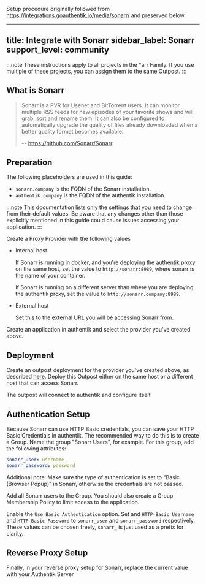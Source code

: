 Setup procedure originally followed from https://integrations.goauthentik.io/media/sonarr/ and preserved below.

---
title: Integrate with Sonarr
sidebar_label: Sonarr
support_level: community
---

:::note
These instructions apply to all projects in the \*arr Family. If you use multiple of these projects, you can assign them to the same Outpost.
:::

## What is Sonarr

> Sonarr is a PVR for Usenet and BitTorrent users. It can monitor multiple RSS feeds for new episodes of your favorite shows and will grab, sort and rename them. It can also be configured to automatically upgrade the quality of files already downloaded when a better quality format becomes available.
>
> -- https://github.com/Sonarr/Sonarr

## Preparation

The following placeholders are used in this guide:

- `sonarr.company` is the FQDN of the Sonarr installation.
- `authentik.company` is the FQDN of the authentik installation.

:::note
This documentation lists only the settings that you need to change from their default values. Be aware that any changes other than those explicitly mentioned in this guide could cause issues accessing your application.
:::

Create a Proxy Provider with the following values

- Internal host

    If Sonarr is running in docker, and you're deploying the authentik proxy on the same host, set the value to `http://sonarr:8989`, where sonarr is the name of your container.

    If Sonarr is running on a different server than where you are deploying the authentik proxy, set the value to `http://sonarr.company:8989`.

- External host

    Set this to the external URL you will be accessing Sonarr from.

Create an application in authentik and select the provider you've created above.

## Deployment

Create an outpost deployment for the provider you've created above, as described [here](https://docs.goauthentik.io/docs/add-secure-apps/outposts/). Deploy this Outpost either on the same host or a different host that can access Sonarr.

The outpost will connect to authentik and configure itself.

## Authentication Setup

Because Sonarr can use HTTP Basic credentials, you can save your HTTP Basic Credentials in authentik. The recommended way to do this is to create a Group. Name the group "Sonarr Users", for example. For this group, add the following attributes:

```yaml
sonarr_user: username
sonarr_password: password
```

Additional note: Make sure the type of authentication is set to "Basic (Browser Popup)" in Sonarr, otherwise the credentials are not passed.

Add all Sonarr users to the Group. You should also create a Group Membership Policy to limit access to the application.

Enable the `Use Basic Authentication` option. Set and `HTTP-Basic Username` and `HTTP-Basic Password` to `sonarr_user` and `sonarr_password` respectively. These values can be chosen freely, `sonarr_` is just used as a prefix for clarity.

## Reverse Proxy Setup

Finally, in your reverse proxy setup for Sonarr, replace the current value with your Authentik Server